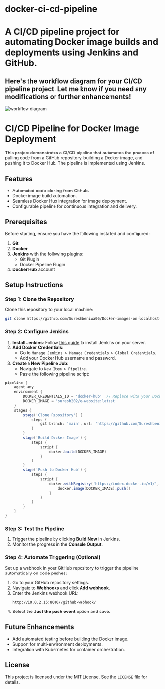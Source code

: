 # docker-ci-cd-pipeline

# A CI/CD pipeline project for automating Docker image builds and deployments using Jenkins and GitHub.

## Here's the workflow diagram for your CI/CD pipeline project. Let me know if you need any modifications or further enhancements!

![workflow diagram](https://github.com/user-attachments/assets/509d679a-6055-4052-9f1b-e4848efea5b9)



# CI/CD Pipeline for Docker Image Deployment

This project demonstrates a CI/CD pipeline that automates the process of pulling code from a GitHub repository, building a Docker image, and pushing it to Docker Hub. The pipeline is implemented using Jenkins.

## Features

- Automated code cloning from GitHub.
- Docker image build automation.
- Seamless Docker Hub integration for image deployment.
- Configurable pipeline for continuous integration and delivery.

## Prerequisites

Before starting, ensure you have the following installed and configured:

1. **Git**
2. **Docker**
3. **Jenkins** with the following plugins:
   - Git Plugin
   - Docker Pipeline Plugin
4. **Docker Hub** account

## Setup Instructions

### Step 1: Clone the Repository

Clone this repository to your local machine:

```bash
git clone https://github.com/Sureshbeniwa06/Docker-images-on-localhost-running-how-.git
```

### Step 2: Configure Jenkins

1. **Install Jenkins**: Follow [this guide](https://www.jenkins.io/doc/book/installing/) to install Jenkins on your server.
2. **Add Docker Credentials**:
   - Go to `Manage Jenkins > Manage Credentials > Global Credentials`.
   - Add your Docker Hub username and password.
3. **Create a New Pipeline Job**:
   - Navigate to `New Item > Pipeline`.
   - Paste the following pipeline script:

```groovy
pipeline {
    agent any
    environment {
        DOCKER_CREDENTIALS_ID = 'docker-hub'  // Replace with your Docker Hub credentials ID
        DOCKER_IMAGE = 'suresh202/e-website:latest'
    }
    stages {
        stage('Clone Repository') {
            steps {
                git branch: 'main', url: 'https://github.com/Sureshbeniwa06/Docker-images-on-localhost-running-how-.git'
            }
        }
        stage('Build Docker Image') {
            steps {
                script {
                    docker.build(DOCKER_IMAGE)
                }
            }
        }
        stage('Push to Docker Hub') {
            steps {
                script {
                    docker.withRegistry('https://index.docker.io/v1/', DOCKER_CREDENTIALS_ID) {
                        docker.image(DOCKER_IMAGE).push()
                    }
                }
            }
        }
    }
}
```

### Step 3: Test the Pipeline

1. Trigger the pipeline by clicking **Build Now** in Jenkins.
2. Monitor the progress in the **Console Output**.

### Step 4: Automate Triggering (Optional)

Set up a webhook in your GitHub repository to trigger the pipeline automatically on code pushes:

1. Go to your GitHub repository settings.
2. Navigate to **Webhooks** and click **Add webhook**.
3. Enter the Jenkins webhook URL:
   ```
   http://10.0.2.15:8080//github-webhook/
   ```
4. Select the **Just the push event** option and save.


## Future Enhancements

- Add automated testing before building the Docker image.
- Support for multi-environment deployments.
- Integration with Kubernetes for container orchestration.

## License

This project is licensed under the MIT License. See the `LICENSE` file for details.








